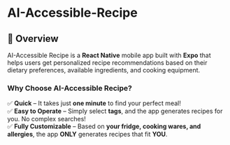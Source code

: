 # AI-Accessible-Recipe

## 📌 Overview
AI-Accessible Recipe is a **React Native** mobile app built with **Expo** that helps users get personalized recipe recommendations based on their dietary preferences, available ingredients, and cooking equipment.

### **Why Choose AI-Accessible Recipe?**
✅ **Quick** – It takes just **one minute** to find your perfect meal!  
✅ **Easy to Operate** – Simply select **tags**, and the app generates recipes for you. No complex searches!  
✅ **Fully Customizable** – Based on **your fridge, cooking wares, and allergies**, the app **ONLY** generates recipes that fit **YOU**.  
